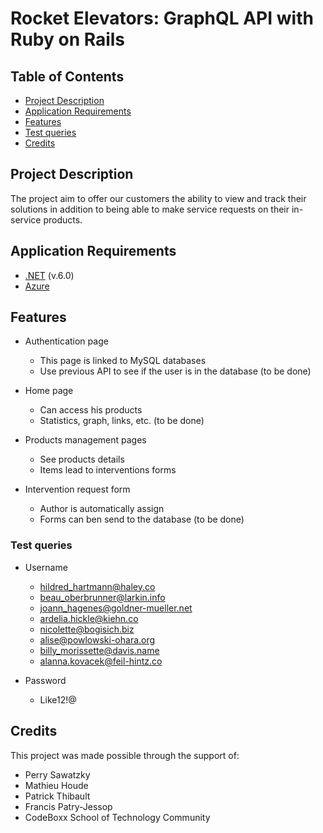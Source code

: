 # Rocket Elevators: GraphQL API with Ruby on Rails<!-- omit in toc -->

## Table of Contents <!-- omit in toc -->

- [Project Description](#project-description)
- [Application Requirements](#application-requirements)
- [Features](#using-the-grraphql-api-features)
- [Test queries](#test-queries)
- [Credits](#credits)

## Project Description

The project aim to offer our customers the ability to view and track their solutions in addition to being able to make service requests on their in-service products.

## Application Requirements

-   [.NET](https://dotnet.microsoft.com/en-us/download) (v.6.0)
-   [Azure](https://azure.microsoft.com/) 

## Features

- Authentication page
    - This page is linked to MySQL databases
    - Use previous API to see if the user is in the database (to be done)

- Home page
    - Can access his products
    - Statistics, graph, links, etc. (to be done)

- Products management pages
    - See products details
    - Items lead to interventions forms
    
- Intervention request form
    - Author is automatically assign
    - Forms can ben send to the database (to be done)

### Test queries

- Username
    - hildred_hartmann@haley.co
    - beau_oberbrunner@larkin.info
    - joann_hagenes@goldner-mueller.net
    - ardelia.hickle@kiehn.co
    - nicolette@bogisich.biz
    - alise@powlowski-ohara.org
    - billy_morissette@davis.name
    - alanna.kovacek@feil-hintz.co

- Password
    - Like12!@

## Credits

This project was made possible through the support of:

-   Perry Sawatzky
-   Mathieu Houde
-   Patrick Thibault
-   Francis Patry-Jessop
-   CodeBoxx School of Technology Community